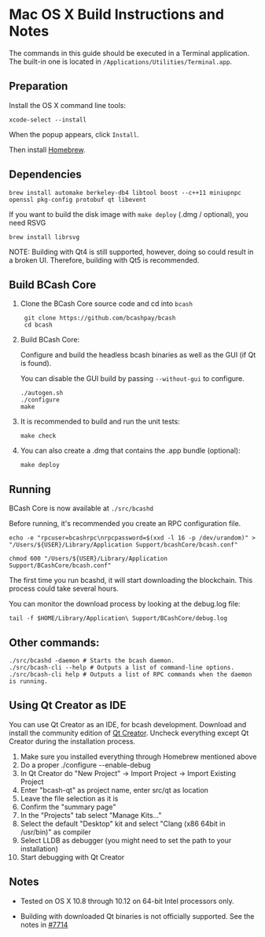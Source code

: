 Mac OS X Build Instructions and Notes
====================================
The commands in this guide should be executed in a Terminal application.
The built-in one is located in `/Applications/Utilities/Terminal.app`.

Preparation
-----------
Install the OS X command line tools:

`xcode-select --install`

When the popup appears, click `Install`.

Then install [Homebrew](https://brew.sh).

Dependencies
----------------------

    brew install automake berkeley-db4 libtool boost --c++11 miniupnpc openssl pkg-config protobuf qt libevent

If you want to build the disk image with `make deploy` (.dmg / optional), you need RSVG

    brew install librsvg

NOTE: Building with Qt4 is still supported, however, doing so could result in a broken UI. Therefore, building with Qt5 is recommended.

Build BCash Core
------------------------

1. Clone the BCash Core source code and cd into `bcash`

        git clone https://github.com/bcashpay/bcash
        cd bcash

2.  Build BCash Core:

    Configure and build the headless bcash binaries as well as the GUI (if Qt is found).

    You can disable the GUI build by passing `--without-gui` to configure.

        ./autogen.sh
        ./configure
        make

3.  It is recommended to build and run the unit tests:

        make check

4.  You can also create a .dmg that contains the .app bundle (optional):

        make deploy

Running
-------

BCash Core is now available at `./src/bcashd`

Before running, it's recommended you create an RPC configuration file.

    echo -e "rpcuser=bcashrpc\nrpcpassword=$(xxd -l 16 -p /dev/urandom)" > "/Users/${USER}/Library/Application Support/bcashCore/bcash.conf"

    chmod 600 "/Users/${USER}/Library/Application Support/BCashCore/bcash.conf"

The first time you run bcashd, it will start downloading the blockchain. This process could take several hours.

You can monitor the download process by looking at the debug.log file:

    tail -f $HOME/Library/Application\ Support/BCashCore/debug.log

Other commands:
-------

    ./src/bcashd -daemon # Starts the bcash daemon.
    ./src/bcash-cli --help # Outputs a list of command-line options.
    ./src/bcash-cli help # Outputs a list of RPC commands when the daemon is running.

Using Qt Creator as IDE
------------------------
You can use Qt Creator as an IDE, for bcash development.
Download and install the community edition of [Qt Creator](https://www.qt.io/download/).
Uncheck everything except Qt Creator during the installation process.

1. Make sure you installed everything through Homebrew mentioned above
2. Do a proper ./configure --enable-debug
3. In Qt Creator do "New Project" -> Import Project -> Import Existing Project
4. Enter "bcash-qt" as project name, enter src/qt as location
5. Leave the file selection as it is
6. Confirm the "summary page"
7. In the "Projects" tab select "Manage Kits..."
8. Select the default "Desktop" kit and select "Clang (x86 64bit in /usr/bin)" as compiler
9. Select LLDB as debugger (you might need to set the path to your installation)
10. Start debugging with Qt Creator

Notes
-----

* Tested on OS X 10.8 through 10.12 on 64-bit Intel processors only.

* Building with downloaded Qt binaries is not officially supported. See the notes in [#7714](https://github.com/bitcoin/bitcoin/issues/7714)
